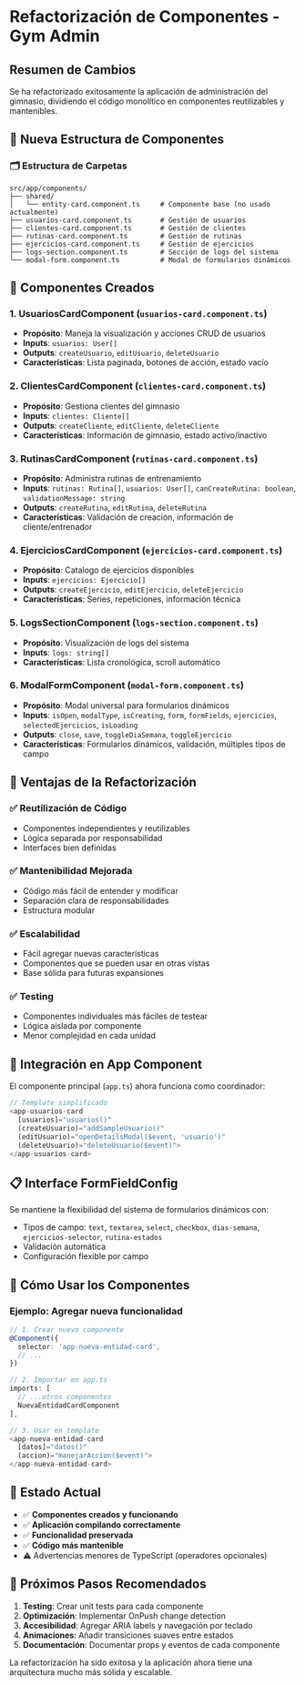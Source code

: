 # Refactorización de Componentes - Gym Admin

## Resumen de Cambios

Se ha refactorizado exitosamente la aplicación de administración del gimnasio, dividiendo el código monolítico en componentes reutilizables y mantenibles.

## 📂 Nueva Estructura de Componentes

### 🗂️ Estructura de Carpetas
```
src/app/components/
├── shared/
│   └── entity-card.component.ts     # Componente base (no usado actualmente)
├── usuarios-card.component.ts       # Gestión de usuarios
├── clientes-card.component.ts       # Gestión de clientes  
├── rutinas-card.component.ts        # Gestión de rutinas
├── ejercicios-card.component.ts     # Gestión de ejercicios
├── logs-section.component.ts        # Sección de logs del sistema
└── modal-form.component.ts          # Modal de formularios dinámicos
```

## 🧩 Componentes Creados

### 1. **UsuariosCardComponent** (`usuarios-card.component.ts`)
- **Propósito**: Maneja la visualización y acciones CRUD de usuarios
- **Inputs**: `usuarios: User[]`
- **Outputs**: `createUsuario`, `editUsuario`, `deleteUsuario`
- **Características**: Lista paginada, botones de acción, estado vacío

### 2. **ClientesCardComponent** (`clientes-card.component.ts`)
- **Propósito**: Gestiona clientes del gimnasio
- **Inputs**: `clientes: Cliente[]`
- **Outputs**: `createCliente`, `editCliente`, `deleteCliente`
- **Características**: Información de gimnasio, estado activo/inactivo

### 3. **RutinasCardComponent** (`rutinas-card.component.ts`)
- **Propósito**: Administra rutinas de entrenamiento
- **Inputs**: `rutinas: Rutina[]`, `usuarios: User[]`, `canCreateRutina: boolean`, `validationMessage: string`
- **Outputs**: `createRutina`, `editRutina`, `deleteRutina`
- **Características**: Validación de creación, información de cliente/entrenador

### 4. **EjerciciosCardComponent** (`ejercicios-card.component.ts`)
- **Propósito**: Catalogo de ejercicios disponibles
- **Inputs**: `ejercicios: Ejercicio[]`
- **Outputs**: `createEjercicio`, `editEjercicio`, `deleteEjercicio`
- **Características**: Series, repeticiones, información técnica

### 5. **LogsSectionComponent** (`logs-section.component.ts`)
- **Propósito**: Visualización de logs del sistema
- **Inputs**: `logs: string[]`
- **Características**: Lista cronológica, scroll automático

### 6. **ModalFormComponent** (`modal-form.component.ts`)
- **Propósito**: Modal universal para formularios dinámicos
- **Inputs**: `isOpen`, `modalType`, `isCreating`, `form`, `formFields`, `ejercicios`, `selectedEjercicios`, `isLoading`
- **Outputs**: `close`, `save`, `toggleDiaSemana`, `toggleEjercicio`
- **Características**: Formularios dinámicos, validación, múltiples tipos de campo

## 🔄 Ventajas de la Refactorización

### ✅ **Reutilización de Código**
- Componentes independientes y reutilizables
- Lógica separada por responsabilidad
- Interfaces bien definidas

### ✅ **Mantenibilidad Mejorada**
- Código más fácil de entender y modificar
- Separación clara de responsabilidades
- Estructura modular

### ✅ **Escalabilidad**
- Fácil agregar nuevas características
- Componentes que se pueden usar en otras vistas
- Base sólida para futuras expansiones

### ✅ **Testing**
- Componentes individuales más fáciles de testear
- Lógica aislada por componente
- Menor complejidad en cada unidad

## 🔧 Integración en App Component

El componente principal (`app.ts`) ahora funciona como coordinador:

```typescript
// Template simplificado
<app-usuarios-card 
  [usuarios]="usuarios()"
  (createUsuario)="addSampleUsuario()"
  (editUsuario)="openDetailsModal($event, 'usuario')"
  (deleteUsuario)="deleteUsuario($event)">
</app-usuarios-card>
```

## 📋 Interface FormFieldConfig

Se mantiene la flexibilidad del sistema de formularios dinámicos con:
- Tipos de campo: `text`, `textarea`, `select`, `checkbox`, `dias-semana`, `ejercicios-selector`, `rutina-estados`
- Validación automática
- Configuración flexible por campo

## 🚀 Cómo Usar los Componentes

### Ejemplo: Agregar nueva funcionalidad
```typescript
// 1. Crear nuevo componente
@Component({
  selector: 'app-nueva-entidad-card',
  // ...
})

// 2. Importar en app.ts
imports: [
  // ...otros componentes
  NuevaEntidadCardComponent
],

// 3. Usar en template
<app-nueva-entidad-card 
  [datos]="datos()"
  (accion)="manejarAccion($event)">
</app-nueva-entidad-card>
```

## 🔄 Estado Actual

- ✅ **Componentes creados y funcionando**
- ✅ **Aplicación compilando correctamente**
- ✅ **Funcionalidad preservada**
- ✅ **Código más mantenible**
- ⚠️ Advertencias menores de TypeScript (operadores opcionales)

## 🎯 Próximos Pasos Recomendados

1. **Testing**: Crear unit tests para cada componente
2. **Optimización**: Implementar OnPush change detection
3. **Accesibilidad**: Agregar ARIA labels y navegación por teclado
4. **Animaciones**: Añadir transiciones suaves entre estados
5. **Documentación**: Documentar props y eventos de cada componente

La refactorización ha sido exitosa y la aplicación ahora tiene una arquitectura mucho más sólida y escalable.